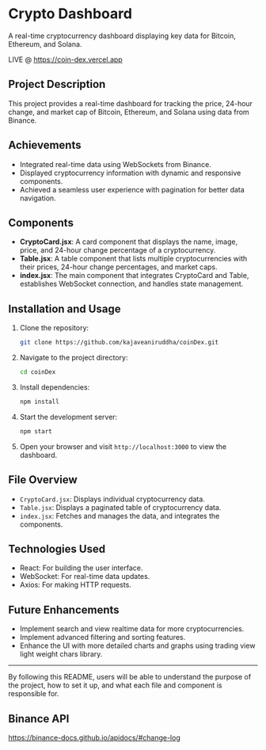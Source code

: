# Crypto Dashboard

A real-time cryptocurrency dashboard displaying key data for Bitcoin, Ethereum, and Solana.


LIVE @  https://coin-dex.vercel.app
## Project Description

This project provides a real-time dashboard for tracking the price, 24-hour change, and market cap of Bitcoin, Ethereum, and Solana using data from Binance.

## Achievements

- Integrated real-time data using WebSockets from Binance.
- Displayed cryptocurrency information with dynamic and responsive components.
- Achieved a seamless user experience with pagination for better data navigation.

## Components

- **CryptoCard.jsx**: A card component that displays the name, image, price, and 24-hour change percentage of a cryptocurrency.
- **Table.jsx**: A table component that lists multiple cryptocurrencies with their prices, 24-hour change percentages, and market caps.
- **index.jsx**: The main component that integrates CryptoCard and Table, establishes WebSocket connection, and handles state management.

## Installation and Usage

1. Clone the repository:
   ```bash
   git clone https://github.com/kajaveaniruddha/coinDex.git
   ```
2. Navigate to the project directory:
   ```bash
   cd coinDex
   ```
3. Install dependencies:
   ```bash
   npm install
   ```
4. Start the development server:
   ```bash
   npm start
   ```
5. Open your browser and visit `http://localhost:3000` to view the dashboard.

## File Overview

- `CryptoCard.jsx`: Displays individual cryptocurrency data.
- `Table.jsx`: Displays a paginated table of cryptocurrency data.
- `index.jsx`: Fetches and manages the data, and integrates the components.

## Technologies Used

- React: For building the user interface.
- WebSocket: For real-time data updates.
- Axios: For making HTTP requests.

## Future Enhancements

- Implement search and view realtime data for more cryptocurrencies.
- Implement advanced filtering and sorting features.
- Enhance the UI with more detailed charts and graphs using trading view light weight chars library.

---

By following this README, users will be able to understand the purpose of the project, how to set it up, and what each file and component is responsible for.
## Binance API 


https://binance-docs.github.io/apidocs/#change-log
